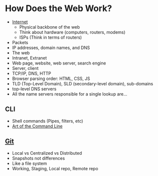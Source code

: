 # How Does the Web Work?
- [Internet](https://www.youtube.com/watch?v=7_LPdttKXPc)
  - Physical backbone of the web
  - Think about hardware (computers, routers, modems)
  - ISPs (Think in terms of routers)
- Packets
- IP addresses, domain names, and DNS
- The web
- Intranet, Extranet
- Web page, website, web server, search engine
- Server, client
- TCP/IP, DNS, HTTP
- Browser parsing order: HTML, CSS, JS
- TLD (Top-Level Domain), SLD (secondary-level domain), sub-domains
- top-level DNS servers
- All the name servers responsible for a single lookup are...

## CLI
- Shell commands (Pipes, filters, etc)
- [Art of the Command Line](https://github.com/jlevy/the-art-of-command-line)

## [Git](https://git-scm.com/book/en/v2/Getting-Started-About-Version-Control)

- Local vs Centralized vs Distributed
- Snapshots not differences
- Like a file system
- Working, Staging, Local repo, Remote repo